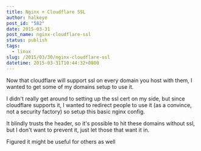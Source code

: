 ```yaml
---
title: Nginx + Cloudflare SSL
author: halkeye
post_id: "582"
date: 2015-03-31
post_name: nginx-cloudflare-ssl
status: publish
tags:
  - linux
slug: /2015/03/30/nginx-cloudflare-ssl
datetime: 2015-03-31T10:44:32+0800
---
```


Now that cloudflare will support ssl on every domain you host with them, I wanted to get some of my domains setup to use it.

I didn't really get around to setting up the ssl cert on my side, but since cloudflare supports it, I wanted to redirect people to use it (as a convince, not a security factory) so setup this basic nginx config.

<github-gist id="halkeye/0dea284e6218fa49614b"></github-gist>

It blindly trusts the header, so it's possible to hit these domains without ssl, but I don't want to prevent it, just let those that want it in.

Figured it might be useful for others as well
